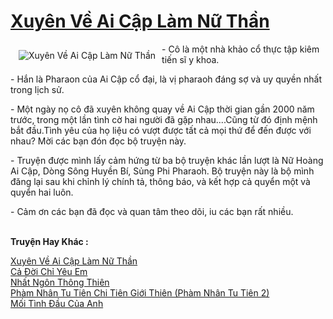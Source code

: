 <a href="https://utruyen.com/truyen/xuyen-ve-ai-cap-lam-nu-than/19539/" title="Xuyên Về Ai Cập Làm Nữ Thần"><h1>Xuyên Về Ai Cập Làm Nữ Thần</h1></a><div style="display:table"><img align="right" style="float: left; padding: 10px;" src="https://utruyen.com/images/story/200x260/xuyen-ve-ai-cap-lam-nu-than.jpg" alt="Xuyên Về Ai Cập Làm Nữ Thần">- Cô là một nhà khảo cổ thực tập kiêm tiến sĩ y khoa.<p></p>- Hắn là Pharaon của Ai Cập cổ đại, là vị pharaoh đáng sợ và uy quyền nhất trong lịch sử.<p></p>- Một ngày nọ cô đã xuyên không quay về Ai Cập thời gian gần 2000 năm trước, trong một lần tình cờ hai người đã gặp nhau....Cũng từ đó định mệnh bắt đầu.Tình yêu của họ liệu có vượt được tất cả mọi thứ để đến được với nhau? Mời các bạn đón đọc bộ truyện này. <p></p>- Truyện được mình lấy cảm hứng từ ba bộ truyện khác lần lượt là Nữ Hoàng Ai Cập, Dòng Sông Huyền Bí, Sủng Phi Pharaoh. Bộ truyện này là bộ mình đăng lại sau khi chỉnh lý chính tả, thông báo, và kết hợp cả quyển một và quyển hai luôn.<p></p>- Cảm ơn các bạn đã đọc và quan tâm theo dõi, iu các bạn rất nhiều.</div><p><br><b>Truyện Hay Khác :</b></p><a href="https://utruyen.com/truyen/xuyen-ve-ai-cap-lam-nu-than/19539/" alt="Xuyên Về Ai Cập Làm Nữ Thần">Xuyên Về Ai Cập Làm Nữ Thần</a><br/><a href="https://utruyen.com/truyen/ca-doi-chi-yeu-em/19170/" alt="Cả Đời Chỉ Yêu Em">Cả Đời Chỉ Yêu Em</a><br/><a href="https://github.com/quanluxury/ngontinh_top100/tree/master/17577" alt="Nhất Ngôn Thông Thiên">Nhất Ngôn Thông Thiên</a><br/><a href="https://github.com/quanluxury/ngontinh_top100/tree/master/17517" alt="Phàm Nhân Tu Tiên Chi Tiên Giới Thiên (Phàm Nhân Tu Tiên 2)">Phàm Nhân Tu Tiên Chi Tiên Giới Thiên (Phàm Nhân Tu Tiên 2)</a><br/><a href="https://maps.google.com.sg/url?q=https%3A%2F%2Futruyen.com%2Ftruyen%2Fmoi-tinh-dau-cua-anh%2F19374%2F" alt="Mối Tình Đầu Của Anh">Mối Tình Đầu Của Anh</a><br/>